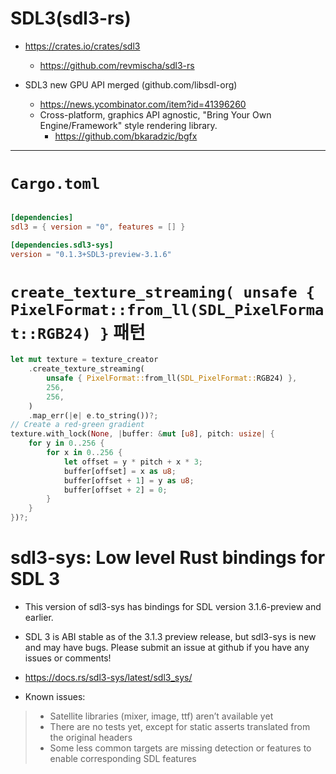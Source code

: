# SDL3(sdl3-rs)

- https://crates.io/crates/sdl3
  - https://github.com/revmischa/sdl3-rs

- SDL3 new GPU API merged (github.com/libsdl-org)
  - https://news.ycombinator.com/item?id=41396260
  - Cross-platform, graphics API agnostic, "Bring Your Own Engine/Framework" style rendering library.
    - https://github.com/bkaradzic/bgfx

<hr />

# `Cargo.toml`

```toml

[dependencies]
sdl3 = { version = "0", features = [] }

[dependencies.sdl3-sys]
version = "0.1.3+SDL3-preview-3.1.6"
```

# `create_texture_streaming( unsafe { PixelFormat::from_ll(SDL_PixelFormat::RGB24) }` 패턴

```rs
let mut texture = texture_creator
    .create_texture_streaming(
        unsafe { PixelFormat::from_ll(SDL_PixelFormat::RGB24) },
        256,
        256,
    )
    .map_err(|e| e.to_string())?;
// Create a red-green gradient
texture.with_lock(None, |buffer: &mut [u8], pitch: usize| {
    for y in 0..256 {
        for x in 0..256 {
            let offset = y * pitch + x * 3;
            buffer[offset] = x as u8;
            buffer[offset + 1] = y as u8;
            buffer[offset + 2] = 0;
        }
    }
})?;
```


# sdl3-sys: Low level Rust bindings for SDL 3

- This version of sdl3-sys has bindings for SDL version 3.1.6-preview and earlier.

- SDL 3 is ABI stable as of the 3.1.3 preview release, but sdl3-sys is new and may have bugs. Please submit an issue at github if you have any issues or comments!

- https://docs.rs/sdl3-sys/latest/sdl3_sys/

- Known issues:

> - Satellite libraries (mixer, image, ttf) aren’t available yet
> - There are no tests yet, except for static asserts translated from the original headers
> - Some less common targets are missing detection or features to enable corresponding SDL features

